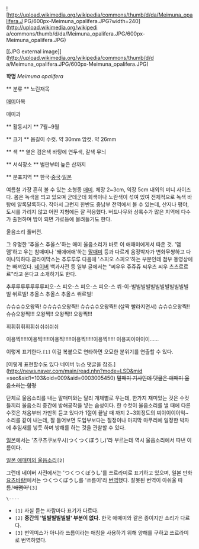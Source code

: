 ![http://upload.wikimedia.org/wikipedia/commons/thumb/d/da/Meimuna_opalifera.J
PG/600px-Meimuna_opalifera.JPG?width=240](http://upload.wikimedia.org/wikipedi
a/commons/thumb/d/da/Meimuna_opalifera.JPG/600px-Meimuna_opalifera.JPG)

[[JPG external image]](http://upload.wikimedia.org/wikipedia/commons/thumb/d/d
a/Meimuna_opalifera.JPG/600px-Meimuna_opalifera.JPG)

**학명**
_Meimuna opalifera_

** 분류 **
노린재목

[매미](%EB%A7%A4%EB%AF%B8.md)아목

매미과

** 활동시기 **
7월~9월

** 크기 **
몸길이 수컷. 약 30mm 암컷. 약 26mm

** 색 **
옅은 검은색 바탕에 연두색, 갈색 무늬

** 서식장소 **
벌판부터 높은 산까지

** 분포지역 **
한국·[중국](%EC%A4%91%EA%B5%AD.md)·[일본](%EC%9D%BC%EB%B3%B8.md)

  
  

여름철 가장 흔히 볼 수 있는 소형종 [매미](%EB%A7%A4%EB%AF%B8.md). 체장 2~3cm, 익장 5cm 내외의 미니
사이즈다. 몸은 녹색을 띄고 있으며 군데군데 회색이나 노란색이 섞여 있여 전체적으로 녹색 바탕에 알록달록하다. 작아서 그런지 한반도 중남부
전역에서 볼 수 있는데, 산지나 평야, 도시를 가리지 않고 어떤 지형에든 잘 적응했다. 버드나무와 상록수가 많은 지역에 다수가 출현하며 밤이
되면 가로등에 몰려들기도 한다.

울음소리 풀버전.

  

그 유명한 '추올스 추올스'하는 매미 울음소리가 바로 이 애매미에게서 따온 것. '맴 맴'하고 우는 참매미나 '쐐애애애'하는
[말매미](%EB%A7%90%EB%A7%A4%EB%AF%B8.md) 등과 다르게 음정박자가 변화무쌍하고 다이나믹하다.클라이막스는
추루루루 다음에 '스피오 스피오'하는 부분인데 첨부 동영상에는 빠져있다.
[네이버](%EB%84%A4%EC%9D%B4%EB%B2%84.md) 백과사전 등 일부 글에서는 "씨우우 쥬쥬쥬 씨우츠 씨우
츠츠르르르"라고 운다고 소개하기도 한다.

  

추루루루루루루루피오-스 피오-스 피오-스 피오-스 쒸-이-빌빌빌빌빌빌빌빌빌빌빌빌빌 쒸르빌! 추올스 추올스 추올스 쒸르빌!  

슈슈슈슈오왕찍! 슈슈슈슈오왕찍!! 슈슈슈슈오왕찍!! (살짝 빨라지면서) 슈슈슈오왕찍!! 슈슈오왕찍!!! 오왕찍!! 오왕찍!! 오왕찍!!!  

휘휘휘휘휘휘쉬쉬쉬쉬쉬  

이용찍!!!!!이용찍!!!!!이용찍!!!!!이용찍!!!!!이용찍!!!!! 이용찌이이이이……

  
이렇게 표기한다.`[1]` 이걸 복붙으로 연타하면 오묘한 분위기를 연출할 수 있다.

  

[이렇게 표현할수도 있다 네이버 뉴스 댓글을 참조.](http://news.naver.com/main/read.nhn?mode=LSD&mid
=sec&sid1=103&oid=009&aid=0003005450) <del>말매미 기사인데 댓글은 애매미 울음소리는 함정</del>

  

단체로 울음소리를 내는 말매미와는 달리 개체별로 우는데, 한가지 재미있는 것은 수컷들끼리 울음소리 중간에 방해공작을 넣는 습성이다. 한
수컷이 울음소리를 낼 때에 다른 수컷은 처음부터 가만히 듣고 있다가 1절이 끝날 때 까지 2~3회정도의 찌이이이이익~ 소리를 같이 내는데,
잘 들어보면 도입부보다는 절정이나 마지막 마무리에 일정한 박자에 추임새를 넣듯 하며 방해를 하는 것을 관찰할 수 있다.

  
  

[일본](%EC%9D%BC%EB%B3%B8.md)에서는 '츠쿠츠쿠보우시(つくつくぼうし)'라 부르는데 역시 울음소리에서 따낸 이름이다.

  
  

[일본 애매미의 울음소리](http://www.youtube.com/watch?v=3rrRRBgi8jI)`[2]`

  

그런데 네이버 사전에서는 'つくつくぼうし'를 쓰르라미로 표기하고 있으며, 일본 만화
[요츠바랑!](%EC%9A%94%EC%B8%A0%EB%B0%94%EB%9E%91%21.md)에서는 つくつくぼうし를 '쓰름이'라
[번역](%EB%B2%88%EC%97%AD.md)했다. 잘못된 번역이 아쉬울 따름.<del>'애맴이'</del>`[3]`  

`\----`

  * `[1]` 사실 듣는 사람마다 표기가 다르다.
  * `[2]` **중간의 '빌빌빌빌빌빌' 부분이 없다.** 한국 애매미와 같은 종이지만 소리가 다르다.
  * `[3]` 번역미스가 아니라 쓰름이라는 애칭을 사용하기 위해 양해를 구하고 쓰르라미로 번역하였다.

